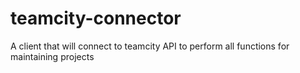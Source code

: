 # teamcity-connector
A client that will connect to teamcity API to perform all functions for maintaining projects 
